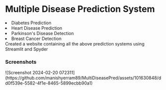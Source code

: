 # Multiple Disease Prediction System
<li>Diabetes Prediction </li>
<li>Heart Disease Prediction</li>
<li>Parkinson's Disease Detection</li>
<li>Breast Cancer Detection</li>
Created a website containing all the above prediction systems using Streamlit and Spyder
<h3>Screenshots</h3>
![Screenshot 2024-02-20 072311](https://github.com/manishyerram89/MultiDiseasePred/assets/101630848/dd0f539e-5582-4f1e-8465-5899ecbb90a1)

 
